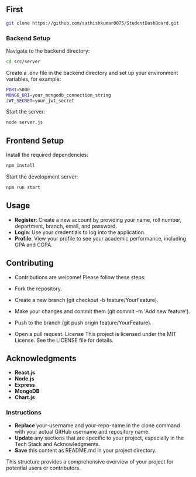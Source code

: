 ## First
```bash
git clone https://github.com/sathishkumar0075/StudentDashBoard.git
```
### Backend Setup
Navigate to the backend directory:

```bash
cd src/server
```

Create a .env file in the backend directory and set up your environment variables, for example:

```bash
PORT=5000
MONGO_URI=your_mongodb_connection_string
JWT_SECRET=your_jwt_secret
```
Start the server:

```bash
node server.js
```
## Frontend Setup

Install the required dependencies:

```bash
npm install
```
Start the development server:

```bash
npm run start
```
## Usage
- **Register**: Create a new account by providing your name, roll number, department, branch, email, and password.
- **Login**: Use your credentials to log into the application.
- **Profile**: View your profile to see your academic performance, including GPA and CGPA.


## Contributing
- Contributions are welcome! Please follow these steps:

- Fork the repository.
- Create a new branch (git checkout -b feature/YourFeature).
- Make your changes and commit them (git commit -m 'Add new feature').
- Push to the branch (git push origin feature/YourFeature).
- Open a pull request.
License
This project is licensed under the MIT License. See the LICENSE file for details.

## Acknowledgments
- **React.js**
- **Node.js**
- **Express**
- **MongoDB**
- **Chart.js**


### Instructions
- **Replace** your-username and your-repo-name in the clone command with your actual GitHub username and repository name.
- **Update** any sections that are specific to your project, especially in the Tech Stack and Acknowledgments.
- **Save** this content as README.md in your project directory.

This structure provides a comprehensive overview of your project for potential users or contributors.
